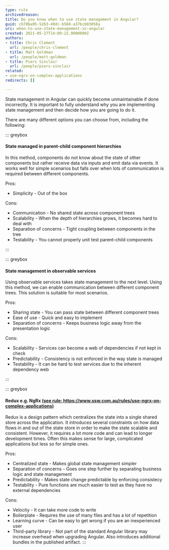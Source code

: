 ```yaml
---
type: rule
archivedreason: 
title: Do you know when to use state management in Angular?
guid: cb706a95-5263-49dc-b568-a37bcb03058a
uri: when-to-use-state-management-in-angular
created: 2021-05-27T14:09:22.0000000Z
authors:
- title: Chris Clement
  url: /people/chris-clement
- title: Matt Goldman
  url: /people/matt-goldman
- title: Piers Sinclair
  url: /people/piers-sinclair
related:
- use-ngrx-on-complex-applications
redirects: []

---
```


State management in Angular can quickly become unmaintainable if done incorrectly. It is important to fully understand why you are implementing state management and then decide how you are going to do it. 

<!--endintro-->

There are many different options you can choose from, including the following:

::: greybox

#### State managed in parent-child component hierarchies

In this method, components do not know about the state of other components but rather receive data via inputs and emit data via events. It works well for simple scenarios but falls over when lots of communication is required between different components.

Pros:
* Simplicity - Out of the box

Cons:
* Communication - No shared state across component trees
* Scalability - When the depth of hierarchies grows, it becomes hard to deal with
* Separation of concerns - Tight coupling between components in the tree
* Testability - You cannot properly unit test parent-child components

:::

::: greybox

#### State management in observable services

Using observable services takes state management to the next level. Using this method, we can enable communication between different component trees. This solution is suitable for most scenarios.

Pros:
* Sharing state - You can pass state between different component trees
* Ease of use - Quick and easy to implement
* Separation of concerns - Keeps business logic away from the presentation logic

Cons:
* Scalability - Services can become a web of dependencies if not kept in check
* Predictability - Consistency is not enforced in the way state is managed
* Testability - It can be hard to test services due to the inherent dependency web

:::

::: greybox

#### Redux e.g. NgRx [(see rule: https://www.ssw.com.au/rules/use-ngrx-on-complex-applications)](https://www.ssw.com.au/rules/use-ngrx-on-complex-applications)

Redux is a design pattern which centralizes the state into a single shared store across the application. It introduces several constraints on how data flows in and out of the state store in order to make the state scalable and consistent. However, it requires a lot more code and can lead to longer development times. Often this makes sense for large, complicated applications but less so for simple ones.

Pros:
* Centralized state - Makes global state management simpler
* Separation of concerns - Goes one step further by separating business logic and state management
* Predictability - Makes state change predictable by enforcing consistecy
* Testability - Pure functions are much easier to test as they have no external dependencies

Cons:
* Velocity - It can take more code to write
* Boilerplate - Requires the use of many files and has a lot of repetition
* Learning curve - Can be easy to get wrong if you are an inexperienced user
* Third-party library - Not part of the standard Angular library may increase overhead when upgrading Angular. Also introduces additional bundles in the published artifact.
:::
